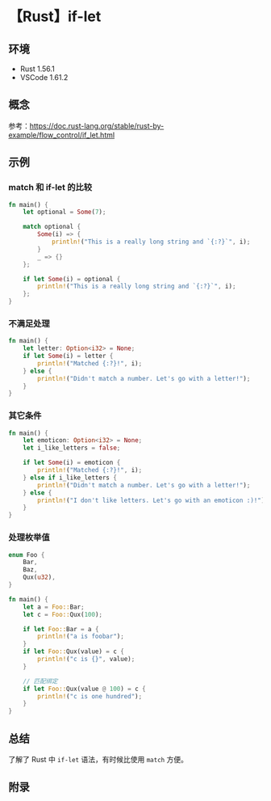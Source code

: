 # 【Rust】if-let

## 环境

- Rust 1.56.1
- VSCode 1.61.2

## 概念

参考：<https://doc.rust-lang.org/stable/rust-by-example/flow_control/if_let.html>  

## 示例

### match 和 if-let 的比较

```rust
fn main() {
    let optional = Some(7);

    match optional {
        Some(i) => {
            println!("This is a really long string and `{:?}`", i);
        }
        _ => {}
    };

    if let Some(i) = optional {
        println!("This is a really long string and `{:?}`", i);
    };
}
```

### 不满足处理

```rust
fn main() {
    let letter: Option<i32> = None;
    if let Some(i) = letter {
        println!("Matched {:?}!", i);
    } else {
        println!("Didn't match a number. Let's go with a letter!");
    }
}
```

### 其它条件

```rust
fn main() {
    let emoticon: Option<i32> = None;
    let i_like_letters = false;

    if let Some(i) = emoticon {
        println!("Matched {:?}!", i);
    } else if i_like_letters {
        println!("Didn't match a number. Let's go with a letter!");
    } else {
        println!("I don't like letters. Let's go with an emoticon :)!");
    }
}
```

### 处理枚举值

```rust
enum Foo {
    Bar,
    Baz,
    Qux(u32),
}

fn main() {
    let a = Foo::Bar;
    let c = Foo::Qux(100);

    if let Foo::Bar = a {
        println!("a is foobar");
    }
    if let Foo::Qux(value) = c {
        println!("c is {}", value);
    }

    // 匹配绑定
    if let Foo::Qux(value @ 100) = c {
        println!("c is one hundred");
    }
}
```

## 总结

了解了 Rust 中 `if-let` 语法，有时候比使用 `match` 方便。

## 附录
